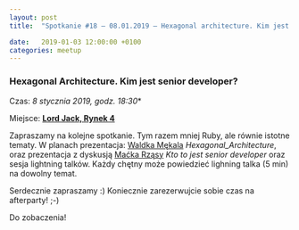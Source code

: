 ```yaml
---
layout: post
title:  "Spotkanie #18 – 08.01.2019 – Hexagonal architecture. Kim jest senior developer?"

date:   2019-01-03 12:00:00 +0100
categories: meetup
---
```


### Hexagonal Architecture. Kim jest senior developer?

Czas: *8 stycznia 2019, godz. 18:30**

Miejsce: **[Lord Jack, Rynek 4](https://goo.gl/maps/zrtPaZJ5W8E2)**


Zapraszamy na kolejne spotkanie. Tym razem mniej Ruby, ale równie istotne tematy. W planach prezentacja: [Waldka Mękala](https://twitter.com/wmekal) _Hexagonal_Architecture_, oraz prezentacja z dyskusją [Maćka Rząsy](https://twitter.com/mjrzasa) _Kto to jest senior developer_ oraz sesja lightning talków. Każdy chętny może powiedzieć lighning talka (5 min) na dowolny temat.

Serdecznie zapraszamy :) Koniecznie zarezerwujcie sobie czas na afterparty! ;-)

Do zobaczenia!
